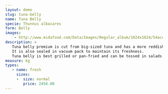 ```yaml
---
layout: demo
slug: tuna-belly
name: Tuna Belly
specie: Thunnus albacares
form: Belly
images:
    - http://www.midafood.com/Data/Images/Regular_album/1024x1024/54ace20f3c996435.jpg
description: >
   Tuna belly premium is cut from big-sized tuna and has a more reddish meat than the regular tuna belly.
   It is also sealed in vacuum pack to maintain its freshness.
   Tuna belly is best grilled or pan-fried and can be tossed in salads when lightly cooked.
measure: kg
types:
   - name: fresh
     sizes:
     -  size: normal
        price: 2456.00
---
```

